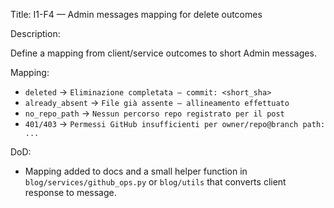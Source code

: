 Title: I1-F4 — Admin messages mapping for delete outcomes

Description:

Define a mapping from client/service outcomes to short Admin messages.

Mapping:

- `deleted` -> `Eliminazione completata — commit: <short_sha>`
- `already_absent` -> `File già assente — allineamento effettuato`
- `no_repo_path` -> `Nessun percorso repo registrato per il post`
- `401/403` -> `Permessi GitHub insufficienti per owner/repo@branch path: ...`

DoD:

- Mapping added to docs and a small helper function in `blog/services/github_ops.py` or `blog/utils` that converts client response to message.
